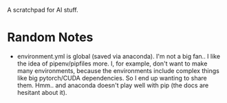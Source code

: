 A scratchpad for AI stuff.

# Random Notes
- environment.yml is global (saved via anaconda). I'm not a big fan.. I like the idea of pipenv/pipfiles more. I, for example, don't want to make many environments, because the environments include complex things like big pytorch/CUDA dependencies. So I end up wanting to share them. Hmm.. and anaconda doesn't play well with pip (the docs are hesitant about it).
